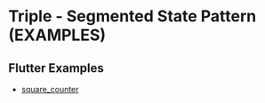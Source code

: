 # Triple - Segmented State Pattern (EXAMPLES)

## Flutter Examples

- [square_counter](./square_counter/README.md)

